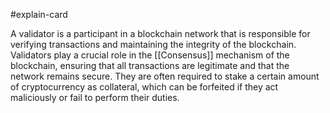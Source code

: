 #explain-card 

A validator is a participant in a blockchain network that is responsible for verifying transactions and maintaining the integrity of the blockchain. Validators play a crucial role in the [[Consensus]] mechanism of the blockchain, ensuring that all transactions are legitimate and that the network remains secure. They are often required to stake a certain amount of cryptocurrency as collateral, which can be forfeited if they act maliciously or fail to perform their duties.